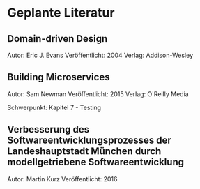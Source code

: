 # Geplante Literatur

## Domain-driven Design

Autor: Eric J. Evans
Veröffentlicht: 2004
Verlag: Addison-Wesley

## Building Microservices 

Autor: Sam Newman
Veröffentlicht: 2015
Verlag: O'Reilly Media

Schwerpunkt: Kapitel 7 - Testing

## Verbesserung des Softwareentwicklungsprozesses der Landeshauptstadt München durch modellgetriebene Softwareentwicklung

Autor: Martin Kurz
Veröffentlicht: 2016
